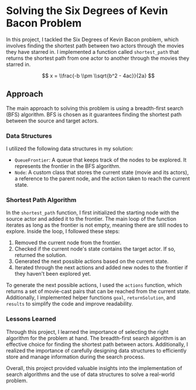 # Solving the Six Degrees of Kevin Bacon Problem

In this project, I tackled the Six Degrees of Kevin Bacon problem, which involves finding the shortest path between two actors through the movies they have starred in. I implemented a function called `shortest_path` that returns the shortest path from one actor to another through the movies they starred in.

$$
x = \\frac{-b \\pm \\sqrt{b^2 - 4ac}}{2a}
$$

## Approach

The main approach to solving this problem is using a breadth-first search (BFS) algorithm. BFS is chosen as it guarantees finding the shortest path between the source and target actors.

### Data Structures

I utilized the following data structures in my solution:

- `QueueFrontier`: A queue that keeps track of the nodes to be explored. It represents the frontier in the BFS algorithm.
- `Node`: A custom class that stores the current state (movie and its actors), a reference to the parent node, and the action taken to reach the current state.

### Shortest Path Algorithm

In the `shortest_path` function, I first initialized the starting node with the source actor and added it to the frontier. The main loop of the function iterates as long as the frontier is not empty, meaning there are still nodes to explore. Inside the loop, I followed these steps:

1. Removed the current node from the frontier.
2. Checked if the current node's state contains the target actor. If so, returned the solution.
3. Generated the next possible actions based on the current state.
4. Iterated through the next actions and added new nodes to the frontier if they haven't been explored yet.

To generate the next possible actions, I used the `actions` function, which returns a set of movie-cast pairs that can be reached from the current state. Additionally, I implemented helper functions `goal`, `returnSolution`, and `results` to simplify the code and improve readability.

### Lessons Learned

Through this project, I learned the importance of selecting the right algorithm for the problem at hand. The breadth-first search algorithm is an effective choice for finding the shortest path between actors. Additionally, I realized the importance of carefully designing data structures to efficiently store and manage information during the search process.

Overall, this project provided valuable insights into the implementation of search algorithms and the use of data structures to solve a real-world problem.
